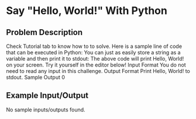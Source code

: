# Say "Hello, World!" With Python

## Problem Description
Check Tutorial tab to know how to to solve.
Here is a sample line of code that can be executed in Python:
You can just as easily store a string as a variable and then print it to stdout:
The above code will print Hello, World! on your screen. Try it yourself in the editor below!
Input Format
You do not need to read any input in this challenge.
Output Format
Print Hello, World! to stdout.
Sample Output 0

## Example Input/Output
No sample inputs/outputs found.
